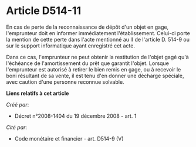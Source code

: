 # Article D514-11

En cas de perte de la reconnaissance de dépôt d'un objet en gage, l'emprunteur doit en informer immédiatement
l'établissement. Celui-ci porte la mention de cette perte dans l'acte mentionné au II de l'article D. 514-9 ou sur le support
informatique ayant enregistré cet acte. 

Dans ce cas, l'emprunteur ne peut obtenir la restitution de l'objet gagé qu'à l'échéance de l'amortissement du prêt que
garantit l'objet. Lorsque l'emprunteur est autorisé à retirer le bien remis en gage, ou à recevoir le boni résultant de sa
vente, il est tenu d'en donner une décharge spéciale, avec caution d'une personne reconnue solvable.

**Liens relatifs à cet article**

_Créé par_:

  - Décret n°2008-1404 du 19 décembre 2008 - art. 1

_Cité par_:

  - Code monétaire et financier - art. D514-9 (V)
